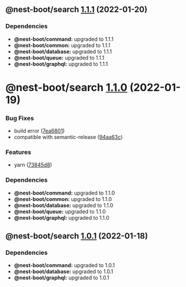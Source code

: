 ## @nest-boot/search [1.1.1](https://github.com/d4rkcr0w/nest-boot/compare/@nest-boot/search@1.1.0...@nest-boot/search@1.1.1) (2022-01-20)





### Dependencies

* **@nest-boot/command:** upgraded to 1.1.1
* **@nest-boot/common:** upgraded to 1.1.1
* **@nest-boot/database:** upgraded to 1.1.1
* **@nest-boot/queue:** upgraded to 1.1.1
* **@nest-boot/graphql:** upgraded to 1.1.1

# @nest-boot/search [1.1.0](https://github.com/d4rkcr0w/nest-boot/compare/@nest-boot/search@1.0.1...@nest-boot/search@1.1.0) (2022-01-19)


### Bug Fixes

* build error ([7ea6801](https://github.com/d4rkcr0w/nest-boot/commit/7ea6801200bf4869d17461769335d8887388657c))
* compatible with semantic-release ([94aa63c](https://github.com/d4rkcr0w/nest-boot/commit/94aa63cd1f8f7c850a71180ac6cdc300234a78d1))


### Features

* yarn ([73845d8](https://github.com/d4rkcr0w/nest-boot/commit/73845d8f3b2038c1814faa86b6170bc9a05502aa))





### Dependencies

* **@nest-boot/command:** upgraded to 1.1.0
* **@nest-boot/common:** upgraded to 1.1.0
* **@nest-boot/database:** upgraded to 1.1.0
* **@nest-boot/queue:** upgraded to 1.1.0
* **@nest-boot/graphql:** upgraded to 1.1.0

## @nest-boot/search [1.0.1](https://github.com/d4rkcr0w/nest-boot/compare/@nest-boot/search@1.0.0...@nest-boot/search@1.0.1) (2022-01-18)





### Dependencies

* **@nest-boot/command:** upgraded to 1.0.1
* **@nest-boot/database:** upgraded to 1.0.1
* **@nest-boot/graphql:** upgraded to 1.0.1
